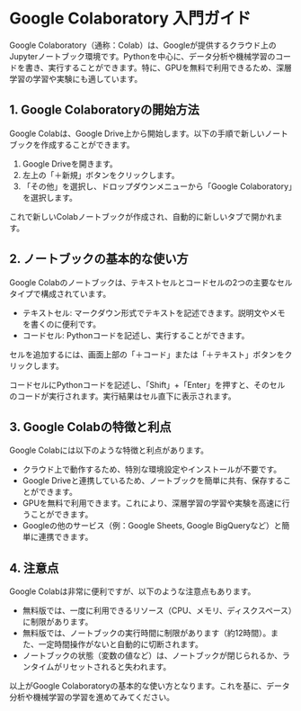 
# Google Colaboratory 入門ガイド

Google Colaboratory（通称：Colab）は、Googleが提供するクラウド上のJupyterノートブック環境です。Pythonを中心に、データ分析や機械学習のコードを書き、実行することができます。特に、GPUを無料で利用できるため、深層学習の学習や実験にも適しています。

## 1. Google Colaboratoryの開始方法

Google Colabは、Google Drive上から開始します。以下の手順で新しいノートブックを作成することができます。

1. Google Driveを開きます。
2. 左上の「＋新規」ボタンをクリックします。
3. 「その他」を選択し、ドロップダウンメニューから「Google Colaboratory」を選択します。

これで新しいColabノートブックが作成され、自動的に新しいタブで開かれます。

## 2. ノートブックの基本的な使い方

Google Colabのノートブックは、テキストセルとコードセルの2つの主要なセルタイプで構成されています。

- テキストセル: マークダウン形式でテキストを記述できます。説明文やメモを書くのに便利です。
- コードセル: Pythonコードを記述し、実行することができます。

セルを追加するには、画面上部の「＋コード」または「＋テキスト」ボタンをクリックします。

コードセルにPythonコードを記述し、「Shift」+「Enter」を押すと、そのセルのコードが実行されます。実行結果はセル直下に表示されます。

## 3. Google Colabの特徴と利点

Google Colabには以下のような特徴と利点があります。

- クラウド上で動作するため、特別な環境設定やインストールが不要です。
- Google Driveと連携しているため、ノートブックを簡単に共有、保存することができます。
- GPUを無料で利用できます。これにより、深層学習の学習や実験を高速に行うことができます。
- Googleの他のサービス（例：Google Sheets, Google BigQueryなど）と簡単に連携できます。

## 4. 注意点

Google Colabは非常に便利ですが、以下のような注意点もあります。

- 無料版では、一度に利用できるリソース（CPU、メモリ、ディスクスペース）に制限があります。
- 無料版では、ノートブックの実行時間に制限があります（約12時間）。また、一定時間操作がないと自動的に切断されます。
- ノートブックの状態（変数の値など）は、ノートブックが閉じられるか、ランタイムがリセットされると失われます。

以上がGoogle Colaboratoryの基本的な使い方となります。これを基に、データ分析や機械学習の学習を進めてみてください。
